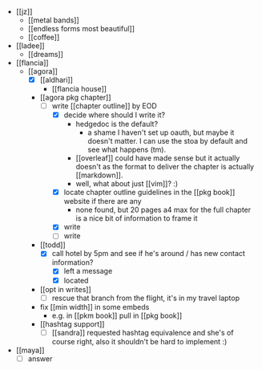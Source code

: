 - [[jz]]
  - [[metal bands]]
  - [[endless forms most beautiful]]
  - [[coffee]]
- [[ladee]]
  - [[dreams]]
- [[flancia]]
  - [[agora]]
    - [x] [[aldhari]]
      - [[flancia house]]
    - [[agora pkg chapter]]
      - [ ] write [[chapter outline]] by EOD
        - [x] decide where should I write it?
          - hedgedoc is the default?
            - a shame I haven't set up oauth, but maybe it doesn't matter. I can use the stoa by default and see what happens (tm).
          - [[overleaf]] could have made sense but it actually doesn't as the format to deliver the chapter is actually [[markdown]].
          - well, what about just [[vim]]? :)
        - [x] locate chapter outline guidelines in the [[pkg book]] website if there are any
          - none found, but 20 pages a4 max for the full chapter is a nice bit of information to frame it
        - [x] write
        - [ ] write
    - [[todd]]
      - [x] call hotel by 5pm and see if he's around / has new contact information?
        - [x] left a message
        - [x] located
    - [[opt in writes]]
      - [ ] rescue that branch from the flight, it's in my travel laptop
    - fix [[min width]] in some embeds
      - e.g. in [[pkm book]] pull in [[pkg book]]
    - [[hashtag support]]
      - [ ] [[sandra]] requested hashtag equivalence and she's of course right, also it shouldn't be hard to implement :)
- [[maya]]
  - [ ] answer
